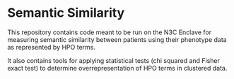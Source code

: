 # Semantic Similarity 

This repository contains code meant to be run on the N3C Enclave for measuring
semantic similarity between patients using their phenotype data as represented by
HPO terms. 

It also contains tools for applying statistical tests (chi squared and Fisher exact test)
to determine overrepresentation of HPO terms in clustered data. 
